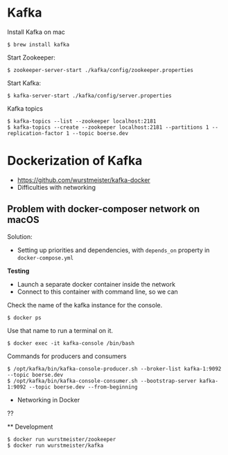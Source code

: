 # Kafka

Install Kafka on mac

```
$ brew install kafka
```

Start Zookeeper:

```
$ zookeeper-server-start ./kafka/config/zookeeper.properties 
```

Start Kafka:

```
$ kafka-server-start ./kafka/config/server.properties
```

Kafka topics

```
$ kafka-topics --list --zookeeper localhost:2181
$ kafka-topics --create --zookeeper localhost:2181 --partitions 1 --replication-factor 1 --topic boerse.dev
```

# Dockerization of Kafka

* https://github.com/wurstmeister/kafka-docker
* Difficulties with networking

## Problem with docker-composer network on macOS

Solution:
* Setting up priorities and dependencies, with `depends_on` property in `docker-compose.yml`

**Testing**

* Launch a separate docker container inside the network
* Connect to this container with command line, so we can 


Check the name of the kafka instance for the console.

```
$ docker ps
```

Use that name to run a terminal on it.

```
$ docker exec -it kafka-console /bin/bash
```

Commands for producers and consumers

```
$ /opt/kafka/bin/kafka-console-producer.sh --broker-list kafka-1:9092 --topic boerse.dev
$ /opt/kafka/bin/kafka-console-consumer.sh --bootstrap-server kafka-1:9092 --topic boerse.dev --from-beginning
```

* Networking in Docker

??

** Development

```
$ docker run wurstmeister/zookeeper
$ docker run wurstmeister/kafka
```
